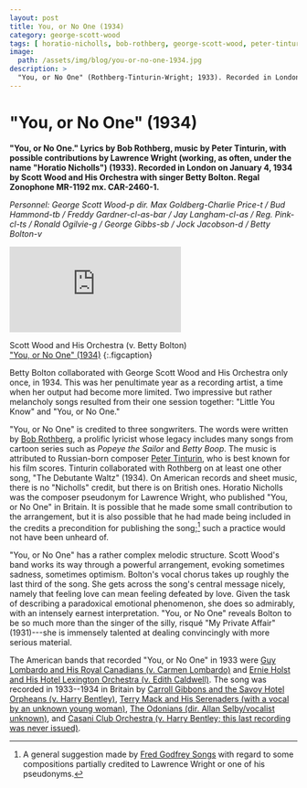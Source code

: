 ```yaml
---
layout: post
title: You, or No One (1934)
category: george-scott-wood
tags: [ horatio-nicholls, bob-rothberg, george-scott-wood, peter-tinturin, lawrence-wright ]
image:
  path: /assets/img/blog/you-or-no-one-1934.jpg
description: >
  "You, or No One" (Rothberg-Tinturin-Wright; 1933). Recorded in London on January 4, 1934 by Scott Wood and His Orchestra with singer Betty Bolton.
---
```


# "You, or No One" (1934)

**"You, or No One." Lyrics by Bob Rothberg, music by Peter Tinturin, with possible contributions by Lawrence Wright (working, as often, under the name "Horatio Nicholls") (1933). Recorded in London on January 4, 1934 by Scott Wood and His Orchestra with singer Betty Bolton. Regal Zonophone MR-1192 mx. CAR-2460-1.**

*Personnel: George Scott Wood-p dir. Max Goldberg-Charlie Price-t / Bud Hammond-tb / Freddy Gardner-cl-as-bar / Jay Langham-cl-as / Reg. Pink-cl-ts / Ronald Ogilvie-g / George Gibbs-sb / Jock Jacobson-d / Betty Bolton-v*

<iframe class="youtube-video" src="https://www.youtube-nocookie.com/embed/bXixdKUvVmk?si=g2uA8b-HVHuWMGxY" title="YouTube video player" frameborder="0" allow="accelerometer; autoplay; clipboard-write; encrypted-media; gyroscope; picture-in-picture; web-share" referrerpolicy="strict-origin-when-cross-origin" allowfullscreen></iframe>

Scott Wood and His Orchestra (v. Betty Bolton)  
["You, or No One" (1934)](https://www.youtube.com/watch?v=bXixdKUvVmk)
{:.figcaption}

Betty Bolton collaborated with George Scott Wood and His Orchestra only once, in 1934. This was her penultimate year as a recording artist, a time when her output had become more limited. Two impressive but rather melancholy songs resulted from their one session together: "Little You Know" and "You, or No One."

"You, or No One" is credited to three songwriters. The words were written by [Bob Rothberg](https://en.wikipedia.org/wiki/Bob_Rothberg), a prolific lyricist whose legacy includes many songs from cartoon series such as *Popeye the Sailor* and *Betty Boop*. The music is attributed to Russian-born composer [Peter Tinturin](https://tinturinmusic.com/about-us), who is best known for his film scores. Tinturin collaborated with Rothberg on at least one other song, "The Debutante Waltz" (1934). On American records and sheet music, there is no "Nicholls" credit, but there is on British ones. Horatio Nicholls was the composer pseudonym for Lawrence Wright, who published "You, or No One" in Britain. It is possible that he made some small contribution to the arrangement, but it is also possible that he had made being included in the credits a precondition for publishing the song;[^1] such a practice would not have been unheard of.

"You, or No One" has a rather complex melodic structure. Scott Wood's band works its way through a powerful arrangement, evoking sometimes sadness, sometimes optimism. Bolton's vocal chorus takes up roughly the last third of the song. She gets across the song's central message nicely, namely that feeling love can mean feeling defeated by love. Given the task of describing a paradoxical emotional phenomenon, she does so admirably, with an intensely earnest interpretation. "You, or No One" reveals Bolton to be so much more than the singer of the silly, risqué "My Private Affair" (1931)---she is immensely talented at dealing convincingly with more serious material.

The American bands that recorded "You, or No One" in 1933 were [Guy Lombardo and His Royal Canadians (v. Carmen Lombardo)](https://www.youtube.com/watch?v=9MaQaRl0NPg&t=1302s) and [Ernie Holst and His Hotel Lexington Orchestra (v. Edith Caldwell)](https://www.youtube.com/watch?v=AIO6KLqiWMM). The song was recorded in 1933--1934 in Britain by [Carroll Gibbons and the Savoy Hotel Orpheans (v. Harry Bentley)](https://soundcloud.com/hhparsons/carroll-gibbons-the-savoy-hotel-orpheans-you-or-no-one-1933), [Terry Mack and His Serenaders (with a vocal by an unknown young woman)](https://www.youtube.com/watch?v=zIB0AjGHslQ), [The Odonians (dir. Allan Selby/vocalist unknown)](https://www.youtube.com/watch?v=aNZnQuTST9c), and [Casani Club Orchestra (v. Harry Bentley; this last recording was never issued)](https://heritagequay.org/archives/BDB/K3/125/).

[^1]: A general suggestion made by [Fred Godfrey Songs](https://www.fredgodfreysongs.ca/Collaborators/lawerence_wright.htm) with regard to some compositions partially credited to Lawrence Wright or one of his pseudonyms.
